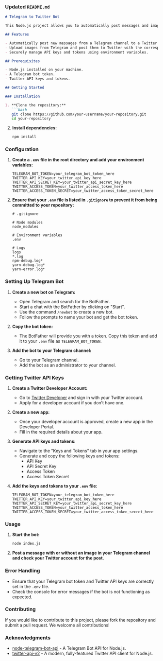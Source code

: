 
### Updated `README.md`

```markdown
# Telegram to Twitter Bot

This Node.js project allows you to automatically post messages and images from a Telegram channel to a Twitter account. It uses the `node-telegram-bot-api` library to interact with the Telegram API and the `twitter-api-v2` library to interact with the Twitter API.

## Features

- Automatically post new messages from a Telegram channel to a Twitter account.
- Upload images from Telegram and post them to Twitter with the corresponding captions.
- Securely manage API keys and tokens using environment variables.

## Prerequisites

- Node.js installed on your machine.
- A Telegram bot token.
- Twitter API keys and tokens.

## Getting Started

### Installation

1. **Clone the repository:**
   ```bash
   git clone https://github.com/your-username/your-repository.git
   cd your-repository
   ```

2. **Install dependencies:**
   ```bash
   npm install
   ```

### Configuration

1. **Create a `.env` file in the root directory and add your environment variables:**
   ```env
   TELEGRAM_BOT_TOKEN=your_telegram_bot_token_here
   TWITTER_API_KEY=your_twitter_api_key_here
   TWITTER_API_SECRET_KEY=your_twitter_api_secret_key_here
   TWITTER_ACCESS_TOKEN=your_twitter_access_token_here
   TWITTER_ACCESS_TOKEN_SECRET=your_twitter_access_token_secret_here
   ```

2. **Ensure that your `.env` file is listed in `.gitignore` to prevent it from being committed to your repository:**
   ```gitignore
   # .gitignore

   # Node modules
   node_modules

   # Environment variables
   .env

   # Logs
   logs
   *.log
   npm-debug.log*
   yarn-debug.log*
   yarn-error.log*
   ```

### Setting Up Telegram Bot

1. **Create a new bot on Telegram:**
   - Open Telegram and search for the BotFather.
   - Start a chat with the BotFather by clicking on "Start".
   - Use the command `/newbot` to create a new bot.
   - Follow the prompts to name your bot and get the bot token.

2. **Copy the bot token:** 
   - The BotFather will provide you with a token. Copy this token and add it to your `.env` file as `TELEGRAM_BOT_TOKEN`.

3. **Add the bot to your Telegram channel:**
   - Go to your Telegram channel.
   - Add the bot as an administrator to your channel.

### Getting Twitter API Keys

1. **Create a Twitter Developer Account:**
   - Go to [Twitter Developer](https://developer.twitter.com/) and sign in with your Twitter account.
   - Apply for a developer account if you don’t have one.

2. **Create a new app:**
   - Once your developer account is approved, create a new app in the Developer Portal.
   - Fill in the required details about your app.

3. **Generate API keys and tokens:**
   - Navigate to the "Keys and Tokens" tab in your app settings.
   - Generate and copy the following keys and tokens:
     - API Key
     - API Secret Key
     - Access Token
     - Access Token Secret

4. **Add the keys and tokens to your `.env` file:**
   ```env
   TELEGRAM_BOT_TOKEN=your_telegram_bot_token_here
   TWITTER_API_KEY=your_twitter_api_key_here
   TWITTER_API_SECRET_KEY=your_twitter_api_secret_key_here
   TWITTER_ACCESS_TOKEN=your_twitter_access_token_here
   TWITTER_ACCESS_TOKEN_SECRET=your_twitter_access_token_secret_here
   ```

### Usage

1. **Start the bot:**
   ```bash
   node index.js
   ```

2. **Post a message with or without an image in your Telegram channel and check your Twitter account for the post.**

### Error Handling

- Ensure that your Telegram bot token and Twitter API keys are correctly set in the `.env` file.
- Check the console for error messages if the bot is not functioning as expected.



### Contributing

If you would like to contribute to this project, please fork the repository and submit a pull request. We welcome all contributions!

### Acknowledgments

- [node-telegram-bot-api](https://github.com/yagop/node-telegram-bot-api) - A Telegram Bot API for Node.js.
- [twitter-api-v2](https://github.com/PLhery/node-twitter-api-v2) - A modern, fully-featured Twitter API client for Node.js.
```


